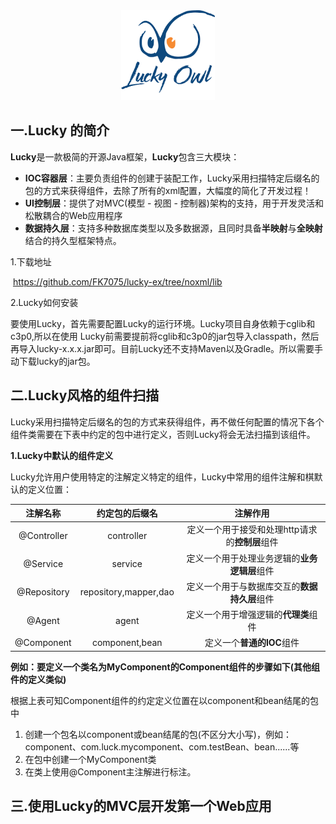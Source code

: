 <div align=center><img src="/image/images.png" width="150"/></div>

## 一.Lucky 的简介

**Lucky**是一款极简的开源Java框架，**Lucky**包含三大模块：

- **IOC容器层**：主要负责组件的创建于装配工作，Lucky采用扫描特定后缀名的包的方式来获得组件，去除了所有的xml配置，大幅度的简化了开发过程！
- **UI控制层**：提供了对MVC(模型 - 视图 - 控制器)架构的支持，用于开发灵活和松散耦合的Web应用程序
- **数据持久层**：支持多种数据库类型以及多数据源，且同时具备**半映射**与**全映射**结合的持久型框架特点。

1.下载地址

​	https://github.com/FK7075/lucky-ex/tree/noxml/lib

2.Lucky如何安装

 要使用Lucky，首先需要配置Lucky的运行环境。Lucky项目自身依赖于cglib和c3p0,所以在使用       Lucky前需要提前将cglib和c3p0的jar包导入classpath，然后再导入lucky-x.x.x.jar即可。目前Lucky还不支持Maven以及Gradle。所以需要手动下载lucky的jar包。

## 二.Lucky风格的组件扫描

Lucky采用扫描特定后缀名的包的方式来获得组件，再不做任何配置的情况下各个组件类需要在下表中约定的包中进行定义，否则Lucky将会无法扫描到该组件。

**1.Lucky中默认的组件定义**

Lucky允许用户使用特定的注解定义特定的组件，Lucky中常用的组件注解和棋默认的定义位置：

|  注解名称   |    约定包的后缀名     |                    注解作用                    |
| :---------: | :-------------------: | :--------------------------------------------: |
| @Controller |      controller       | 定义一个用于接受和处理http请求的**控制层**组件 |
|  @Service   |        service        |  定义一个用于处理业务逻辑的**业务逻辑层**组件  |
| @Repository | repository,mapper,dao |  定义一个用于与数据库交互的**数据持久层**组件  |
|   @Agent    |         agent         |      定义一个用于增强逻辑的**代理类**组件      |
| @Component  |    component,bean     |           定义一个**普通的IOC**组件            |

**例如：要定义一个类名为MyComponent的Component组件的步骤如下(其他组件的定义类似)**

根据上表可知Component组件的约定定义位置在以component和bean结尾的包中

1. 创建一个包名以component或bean结尾的包(不区分大小写)，例如：component、com.luck.mycomponent、com.testBean、bean......等
2. 在包中创建一个MyComponent类
3. 在类上使用@Component主注解进行标注。

## 三.使用Lucky的MVC层开发第一个Web应用

